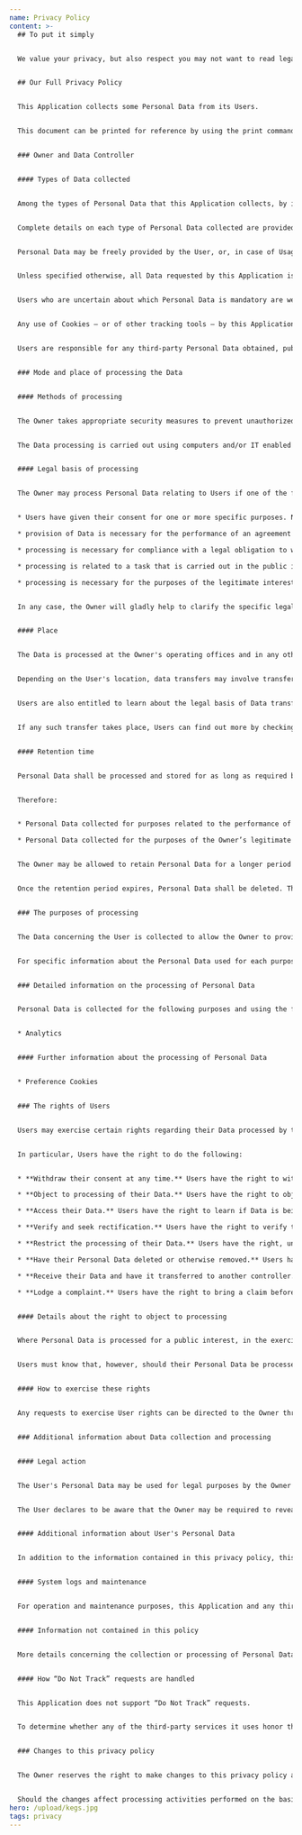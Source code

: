 ```yaml
---
name: Privacy Policy
content: >-
  ## To put it simply


  We value your privacy, but also respect you may not want to read legal language. We use a single cookie to track your age verification response so you don't have to answer every time you return. Additionally, we use Google Analytics to see what pages people on our site. That's pretty much it.


  ## Our Full Privacy Policy


  This Application collects some Personal Data from its Users.


  This document can be printed for reference by using the print command in the settings of any browser.


  ### Owner and Data Controller


  #### Types of Data collected


  Among the types of Personal Data that this Application collects, by itself or through third parties, there are: Tracker; Usage Data.


  Complete details on each type of Personal Data collected are provided in the dedicated sections of this privacy policy or by specific explanation texts displayed prior to the Data collection.


  Personal Data may be freely provided by the User, or, in case of Usage Data, collected automatically when using this Application.


  Unless specified otherwise, all Data requested by this Application is mandatory and failure to provide this Data may make it impossible for this Application to provide its services. In cases where this Application specifically states that some Data is not mandatory, Users are free not to communicate this Data without consequences to the availability or the functioning of the Service.


  Users who are uncertain about which Personal Data is mandatory are welcome to contact the Owner.


  Any use of Cookies – or of other tracking tools – by this Application or by the owners of third-party services used by this Application serves the purpose of providing the Service required by the User, in addition to any other purposes described in the present document and in the Cookie Policy, if available.


  Users are responsible for any third-party Personal Data obtained, published or shared through this Application and confirm that they have the third party's consent to provide the Data to the Owner.


  ### Mode and place of processing the Data


  #### Methods of processing


  The Owner takes appropriate security measures to prevent unauthorized access, disclosure, modification, or unauthorized destruction of the Data.


  The Data processing is carried out using computers and/or IT enabled tools, following organizational procedures and modes strictly related to the purposes indicated. In addition to the Owner, in some cases, the Data may be accessible to certain types of persons in charge, involved with the operation of this Application (administration, sales, marketing, legal, system administration) or external parties (such as third-party technical service providers, mail carriers, hosting providers, IT companies, communications agencies) appointed, if necessary, as Data Processors by the Owner. The updated list of these parties may be requested from the Owner at any time.


  #### Legal basis of processing


  The Owner may process Personal Data relating to Users if one of the following applies:


  * Users have given their consent for one or more specific purposes. Note: Under some legislations the Owner may be allowed to process Personal Data until the User objects to such processing (“opt-out”), without having to rely on consent or any other of the following legal bases. This, however, does not apply, whenever the processing of Personal Data is subject to European data protection law;

  * provision of Data is necessary for the performance of an agreement with the User and/or for any pre-contractual obligations thereof;

  * processing is necessary for compliance with a legal obligation to which the Owner is subject;

  * processing is related to a task that is carried out in the public interest or in the exercise of official authority vested in the Owner;

  * processing is necessary for the purposes of the legitimate interests pursued by the Owner or by a third party.


  In any case, the Owner will gladly help to clarify the specific legal basis that applies to the processing, and in particular whether the provision of Personal Data is a statutory or contractual requirement, or a requirement necessary to enter into a contract.


  #### Place


  The Data is processed at the Owner's operating offices and in any other places where the parties involved in the processing are located.


  Depending on the User's location, data transfers may involve transferring the User's Data to a country other than their own. To find out more about the place of processing of such transferred Data, Users can check the section containing details about the processing of Personal Data.


  Users are also entitled to learn about the legal basis of Data transfers to a country outside the European Union or to any international organization governed by public international law or set up by two or more countries, such as the UN, and about the security measures taken by the Owner to safeguard their Data.


  If any such transfer takes place, Users can find out more by checking the relevant sections of this document or inquire with the Owner using the information provided in the contact section.


  #### Retention time


  Personal Data shall be processed and stored for as long as required by the purpose they have been collected for.


  Therefore:


  * Personal Data collected for purposes related to the performance of a contract between the Owner and the User shall be retained until such contract has been fully performed.

  * Personal Data collected for the purposes of the Owner’s legitimate interests shall be retained as long as needed to fulfill such purposes. Users may find specific information regarding the legitimate interests pursued by the Owner within the relevant sections of this document or by contacting the Owner.


  The Owner may be allowed to retain Personal Data for a longer period whenever the User has given consent to such processing, as long as such consent is not withdrawn. Furthermore, the Owner may be obliged to retain Personal Data for a longer period whenever required to do so for the performance of a legal obligation or upon order of an authority.


  Once the retention period expires, Personal Data shall be deleted. Therefore, the right of access, the right to erasure, the right to rectification and the right to data portability cannot be enforced after expiration of the retention period.


  ### The purposes of processing


  The Data concerning the User is collected to allow the Owner to provide its Service, comply with its legal obligations, respond to enforcement requests, protect its rights and interests (or those of its Users or third parties), detect any malicious or fraudulent activity, as well as the following: Analytics.


  For specific information about the Personal Data used for each purpose, the User may refer to the section “Detailed information on the processing of Personal Data”.


  ### Detailed information on the processing of Personal Data


  Personal Data is collected for the following purposes and using the following services:


  * Analytics


  #### Further information about the processing of Personal Data


  * Preference Cookies


  ### The rights of Users


  Users may exercise certain rights regarding their Data processed by the Owner.


  In particular, Users have the right to do the following:


  * **Withdraw their consent at any time.** Users have the right to withdraw consent where they have previously given their consent to the processing of their Personal Data.

  * **Object to processing of their Data.** Users have the right to object to the processing of their Data if the processing is carried out on a legal basis other than consent. Further details are provided in the dedicated section below.

  * **Access their Data.** Users have the right to learn if Data is being processed by the Owner, obtain disclosure regarding certain aspects of the processing and obtain a copy of the Data undergoing processing.

  * **Verify and seek rectification.** Users have the right to verify the accuracy of their Data and ask for it to be updated or corrected.

  * **Restrict the processing of their Data.** Users have the right, under certain circumstances, to restrict the processing of their Data. In this case, the Owner will not process their Data for any purpose other than storing it.

  * **Have their Personal Data deleted or otherwise removed.** Users have the right, under certain circumstances, to obtain the erasure of their Data from the Owner.

  * **Receive their Data and have it transferred to another controller.** Users have the right to receive their Data in a structured, commonly used and machine readable format and, if technically feasible, to have it transmitted to another controller without any hindrance. This provision is applicable provided that the Data is processed by automated means and that the processing is based on the User's consent, on a contract which the User is part of or on pre-contractual obligations thereof.

  * **Lodge a complaint.** Users have the right to bring a claim before their competent data protection authority.


  #### Details about the right to object to processing


  Where Personal Data is processed for a public interest, in the exercise of an official authority vested in the Owner or for the purposes of the legitimate interests pursued by the Owner, Users may object to such processing by providing a ground related to their particular situation to justify the objection.


  Users must know that, however, should their Personal Data be processed for direct marketing purposes, they can object to that processing at any time without providing any justification. To learn, whether the Owner is processing Personal Data for direct marketing purposes, Users may refer to the relevant sections of this document.


  #### How to exercise these rights


  Any requests to exercise User rights can be directed to the Owner through the contact details provided in this document. These requests can be exercised free of charge and will be addressed by the Owner as early as possible and always within one month.


  ### Additional information about Data collection and processing


  #### Legal action


  The User's Personal Data may be used for legal purposes by the Owner in Court or in the stages leading to possible legal action arising from improper use of this Application or the related Services.


  The User declares to be aware that the Owner may be required to reveal personal data upon request of public authorities.


  #### Additional information about User's Personal Data


  In addition to the information contained in this privacy policy, this Application may provide the User with additional and contextual information concerning particular Services or the collection and processing of Personal Data upon request.


  #### System logs and maintenance


  For operation and maintenance purposes, this Application and any third-party services may collect files that record interaction with this Application (System logs) use other Personal Data (such as the IP Address) for this purpose.


  #### Information not contained in this policy


  More details concerning the collection or processing of Personal Data may be requested from the Owner at any time. Please see the contact information at the beginning of this document.


  #### How “Do Not Track” requests are handled


  This Application does not support “Do Not Track” requests.


  To determine whether any of the third-party services it uses honor the “Do Not Track” requests, please read their privacy policies.


  ### Changes to this privacy policy


  The Owner reserves the right to make changes to this privacy policy at any time by notifying its Users on this page and possibly within this Application and/or - as far as technically and legally feasible - sending a notice to Users via any contact information available to the Owner. It is strongly recommended to check this page often, referring to the date of the last modification listed at the bottom.


  Should the changes affect processing activities performed on the basis of the User’s consent, the Owner shall collect new consent from the User, where required.
hero: /upload/kegs.jpg
tags: privacy
---
```


